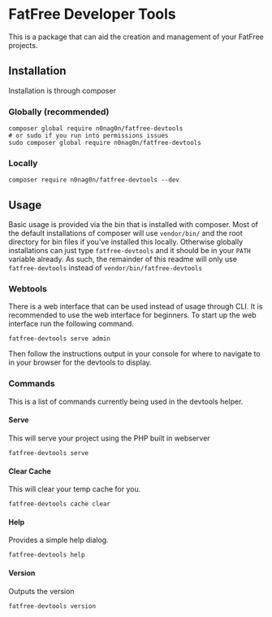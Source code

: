 # FatFree Developer Tools
This is a package that can aid the creation and management of your FatFree projects.

## Installation
Installation is through composer

### Globally (recommended)
```
composer global require n0nag0n/fatfree-devtools
# or sudo if you run into permissions issues
sudo composer global require n0nag0n/fatfree-devtools
```

### Locally
```
composer require n0nag0n/fatfree-devtools --dev
```

## Usage
Basic usage is provided via the bin that is installed with composer. Most of the default installations of composer will use `vendor/bin/` and the root directory for bin files if you've installed this locally. Otherwise globally installations can just type `fatfree-devtools` and it should be in your `PATH` variable already. As such, the remainder of this readme will only use `fatfree-devtools` instead of `vendor/bin/fatfree-devtools`

### Webtools
There is a web interface that can be used instead of usage through CLI. It is recommended to use the web interface for beginners. To start up the web interface run the following command.
```
fatfree-devtools serve admin
```
Then follow the instructions output in your console for where to navigate to in your browser for the devtools to display.

### Commands
This is a list of commands currently being used in the devtools helper.

#### Serve
This will serve your project using the PHP built in webserver
```
fatfree-devtools serve
```

#### Clear Cache
This will clear your temp cache for you.
```
fatfree-devtools cache clear
```

#### Help
Provides a simple help dialog.
```
fatfree-devtools help
```

#### Version
Outputs the version
```
fatfree-devtools version
```